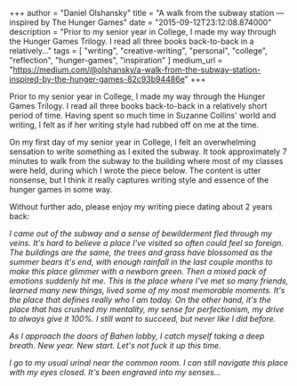 +++
author = "Daniel Olshansky"
title = "A walk from the subway station — inspired by The Hunger Games"
date = "2015-09-12T23:12:08.874000"
description = "Prior to my senior year in College, I made my way through the Hunger Games Trilogy. I read all three books back-to-back in a relatively…"
tags = [
    "writing",
    "creative-writing",
    "personal",
    "college",
    "reflection",
    "hunger-games",
    "inspiration"
]
medium_url = "https://medium.com/@olshansky/a-walk-from-the-subway-station-inspired-by-the-hunger-games-82c93b94486e"
+++

Prior to my senior year in College, I made my way through the Hunger Games Trilogy. I read all three books back-to-back in a relatively short period of time. Having spent so much time in Suzanne Collins' world and writing, I felt as if her writing style had rubbed off on me at the time.

On my first day of my senior year in College, I felt an overwhelming sensation to write something as I exited the subway. It took approximately 7 minutes to walk from the subway to the building where most of my classes were held, during which I wrote the piece below. The content is utter nonsense, but I think it really captures writing style and essence of the hunger games in some way.

Without further ado, please enjoy my writing piece dating about 2 years back:

_I came out of the subway and a sense of bewilderment fled through my veins. It's hard to believe a place I've visited so often could feel so foreign. The buildings are the same, the trees and grass have blossomed as the summer bears it's end, with enough rainfall in the last couple months to make this place glimmer with a newborn green. Then a mixed pack of emotions suddenly hit me. This is the place where I've met so many friends, learned many new things, lived some of my most memorable moments. It's the place that defines really who I am today. On the other hand, it's the place that has crushed my mentality, my sense for perfectionism, my drive to always give it 100%. I still want to succeed, but never like I did before._

_As I approach the doors of Bahen lobby, I catch myself taking a deep breath. New year. New start. Let's not fuck it up this time._

_I go to my usual urinal near the common room. I can still navigate this place with my eyes closed. It's been engraved into my senses…_
